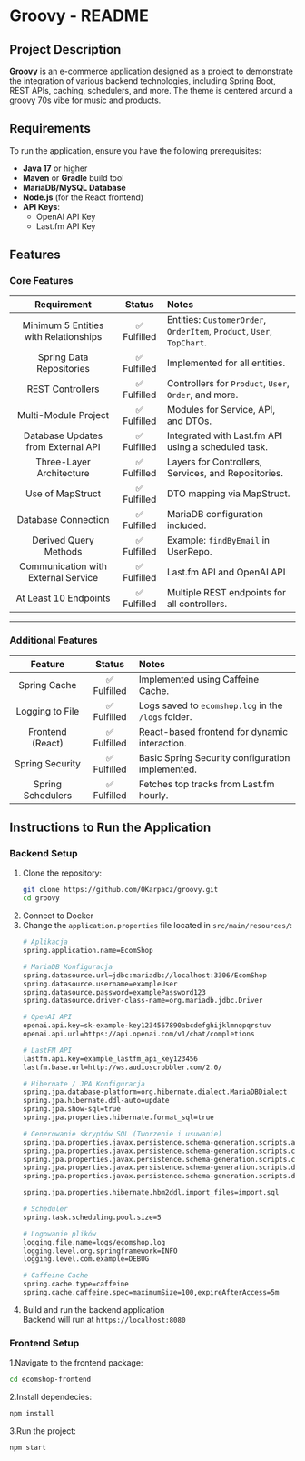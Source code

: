 # Groovy - README

## Project Description
**Groovy** is an e-commerce application designed as a project to demonstrate the integration of various backend technologies, including Spring Boot, REST APIs, caching, schedulers, and more. The theme is centered around a groovy 70s vibe for music and products.

## Requirements
To run the application, ensure you have the following prerequisites:

- **Java 17** or higher
- **Maven** or **Gradle** build tool
- **MariaDB/MySQL Database**
- **Node.js** (for the React frontend)
- **API Keys**:
  - OpenAI API Key
  - Last.fm API Key

## Features
### Core Features

| Requirement                              | Status          | Notes                                                                   |
|:----------------------------------------:|:---------------:|:------------------------------------------------------------------------|
| Minimum 5 Entities with Relationships    | ✅ Fulfilled     | Entities: `CustomerOrder`, `OrderItem`, `Product`, `User`, `TopChart`. |
| Spring Data Repositories                 | ✅ Fulfilled     | Implemented for all entities.                                          |
| REST Controllers                         | ✅ Fulfilled     | Controllers for `Product`, `User`, `Order`, and more.                  |
| Multi-Module Project                     | ✅ Fulfilled     | Modules for Service, API, and DTOs.                                    |
| Database Updates from External API       | ✅ Fulfilled     | Integrated with Last.fm API using a scheduled task.                    |
| Three-Layer Architecture                 | ✅ Fulfilled     | Layers for Controllers, Services, and Repositories.                    |
| Use of MapStruct                         | ✅ Fulfilled     | DTO mapping via MapStruct.                                             |
| Database Connection                      | ✅ Fulfilled     | MariaDB configuration included.                                        |
| Derived Query Methods                    | ✅ Fulfilled     | Example: `findByEmail` in UserRepo.                                    |
| Communication with External Service      | ✅ Fulfilled     | Last.fm API and OpenAI API                                             |
| At Least 10 Endpoints                    | ✅ Fulfilled     | Multiple REST endpoints for all controllers.                           |

---

### Additional Features

| Feature                                  | Status          | Notes                                                                  |
|:----------------------------------------:|:---------------:|:------------------------------------------------------------------------|
| Spring Cache                             | ✅ Fulfilled     | Implemented using Caffeine Cache.                                      |
| Logging to File                          | ✅ Fulfilled     | Logs saved to `ecomshop.log` in the `/logs` folder.                    |
| Frontend (React)                         | ✅ Fulfilled     | React-based frontend for dynamic interaction.                          |
| Spring Security                          | ✅ Fulfilled     | Basic Spring Security configuration implemented.                       |
| Spring Schedulers                        | ✅ Fulfilled     | Fetches top tracks from Last.fm hourly.                                |

## Instructions to Run the Application

### Backend Setup
1. Clone the repository:
   ```bash
   git clone https://github.com/OKarpacz/groovy.git
   cd groovy
   ```
2. Connect to Docker  
3. Change the `application.properties` file located in `src/main/resources/`:
   ```bash
   # Aplikacja
   spring.application.name=EcomShop

   # MariaDB Konfiguracja
   spring.datasource.url=jdbc:mariadb://localhost:3306/EcomShop
   spring.datasource.username=exampleUser
   spring.datasource.password=examplePassword123
   spring.datasource.driver-class-name=org.mariadb.jdbc.Driver

   # OpenAI API
   openai.api.key=sk-example-key1234567890abcdefghijklmnopqrstuv
   openai.api.url=https://api.openai.com/v1/chat/completions

   # LastFM API
   lastfm.api.key=example_lastfm_api_key123456
   lastfm.base.url=http://ws.audioscrobbler.com/2.0/

   # Hibernate / JPA Konfiguracja
   spring.jpa.database-platform=org.hibernate.dialect.MariaDBDialect
   spring.jpa.hibernate.ddl-auto=update
   spring.jpa.show-sql=true
   spring.jpa.properties.hibernate.format_sql=true

   # Generowanie skryptów SQL (Tworzenie i usuwanie)
   spring.jpa.properties.javax.persistence.schema-generation.scripts.action=create-drop
   spring.jpa.properties.javax.persistence.schema-generation.scripts.create-target=create.sql
   spring.jpa.properties.javax.persistence.schema-generation.scripts.create-source=metadata
   spring.jpa.properties.javax.persistence.schema-generation.scripts.drop-target=drop.sql
   spring.jpa.properties.javax.persistence.schema-generation.scripts.drop-source=metadata

   spring.jpa.properties.hibernate.hbm2ddl.import_files=import.sql

   # Scheduler
   spring.task.scheduling.pool.size=5

   # Logowanie plików
   logging.file.name=logs/ecomshop.log
   logging.level.org.springframework=INFO
   logging.level.com.example=DEBUG

   # Caffeine Cache
   spring.cache.type=caffeine
   spring.cache.caffeine.spec=maximumSize=100,expireAfterAccess=5m

5. Build and run the backend application  
   Backend will run at `https://localhost:8080`
   
### Frontend Setup
1.Navigate to the frontend package:
```bash
cd ecomshop-frontend
```
2.Install dependecies:
```bash
npm install
```
3.Run the project:
```bash
npm start
```






